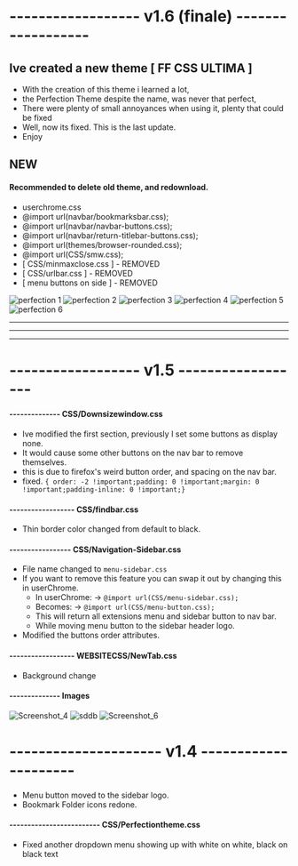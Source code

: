 # ------------------ v1.6 (finale) ------------------

## Ive created a new theme [ FF CSS ULTIMA ]

- With the creation of this theme i learned a lot,
- the Perfection Theme despite the name, was never that perfect,
- There were plenty of small annoyances when using it, plenty that could be fixed
- Well, now its fixed. This is the last update.
- Enjoy

## NEW 
#### Recommended to delete old theme, and redownload.

- userchrome.css
- @import url(navbar/bookmarksbar.css);
- @import url(navbar/navbar-buttons.css);
- @import url(navbar/return-titlebar-buttons.css);
- @import url(themes/browser-rounded.css);
- @import url(CSS/smw.css);
- [ CSS/minmaxclose.css ] - REMOVED
- [ CSS/urlbar.css ] - REMOVED
- [ menu buttons on side ] - REMOVED

![perfection 1](https://github.com/soulhotel/Perfection-Firefox-CSS-Theme/assets/155501797/0a8b7f9e-10a0-4739-abf2-93773bde1cfe)
![perfection 2](https://github.com/soulhotel/Perfection-Firefox-CSS-Theme/assets/155501797/4eb7f32b-9efc-4dd6-ac26-d787acb01e86)
![perfection 3](https://github.com/soulhotel/Perfection-Firefox-CSS-Theme/assets/155501797/f67c8412-e642-4af4-9f97-efc9a0e5d8e6)
![perfection 4](https://github.com/soulhotel/Perfection-Firefox-CSS-Theme/assets/155501797/77739115-843c-458b-962a-5b7cfc529bf8)
![perfection 5](https://github.com/soulhotel/Perfection-Firefox-CSS-Theme/assets/155501797/9bf462a1-0f56-4bd9-94fd-9d80771e6e30)
![perfection 6](https://github.com/soulhotel/Perfection-Firefox-CSS-Theme/assets/155501797/08f58bb2-e028-48eb-9f60-a9560d0ae6cb)

---

---

---

# ------------------ v1.5 ------------------

#### -------------- CSS/Downsizewindow.css

- Ive modified the first section, previously I set some buttons as display none.
- It would cause some other buttons on the nav bar to remove themselves.
- this is due to firefox's weird button order, and spacing on the nav bar.
- fixed. `{ order: -2 !important;padding: 0 !important;margin: 0 !important;padding-inline: 0 !important;}`

#### ------------------ CSS/findbar.css

- Thin border color changed from default to black.

#### ----------------- CSS/Navigation-Sidebar.css

- File name changed to `menu-sidebar.css`
- If you want to remove this feature you can swap it out by changing this in userChrome.
  - In userChrome: -> `@import url(CSS/menu-sidebar.css);`
  - Becomes: -> `@import url(CSS/menu-button.css);`
  - This will return all extensions menu and sidebar button to nav bar.
  - While moving menu button to the sidebar header logo.
- Modified the buttons order attributes.

#### ------------------ WEBSITECSS/NewTab.css

- Background change

#### -------------- Images

![Screenshot_4](https://github.com/soulhotel/Perfection-Firefox-CSS-Theme/assets/155501797/a702ec23-2de3-4714-96a4-47c48f9737d9)
![sddb](https://github.com/soulhotel/Perfection-Firefox-CSS-Theme/assets/155501797/826f216f-e65f-46ca-91e8-f10dd2e81aa5)
![Screenshot_6](https://github.com/soulhotel/Perfection-Firefox-CSS-Theme/assets/155501797/096b905a-f9fc-4756-a0fe-d482e2a1fbe8)

# --------------------- v1.4 ---------------------

- Menu button moved to the sidebar logo.
- Bookmark Folder icons redone.

#### ------------------------- CSS/Perfectiontheme.css

- Fixed another dropdown menu showing up with white on white, black on black text
